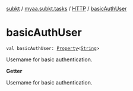 [subkt](../../index.md) / [myaa.subkt.tasks](../index.md) / [HTTP](index.md) / [basicAuthUser](./basic-auth-user.md)

# basicAuthUser

`val basicAuthUser: `[`Property`](https://docs.gradle.org/current/javadoc/org/gradle/api/provider/Property.html)`<`[`String`](https://kotlinlang.org/api/latest/jvm/stdlib/kotlin/-string/index.html)`>`

Username for basic authentication.

**Getter**

Username for basic authentication.

